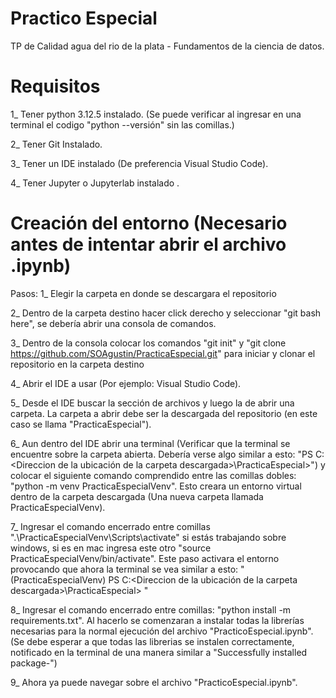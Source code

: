 # Practico Especial
TP de Calidad agua del rio de la plata - Fundamentos de la ciencia de datos.


# Requisitos
1_ Tener python 3.12.5 instalado. (Se puede verificar al ingresar en una terminal el codigo "python --versión" sin las comillas.)

2_ Tener Git Instalado.

3_ Tener un IDE instalado (De preferencia Visual Studio Code).

4_ Tener Jupyter o Jupyterlab instalado .


# Creación del entorno (Necesario antes de intentar abrir el archivo .ipynb)
Pasos:
1_ Elegir la carpeta en donde se descargara el repositorio

2_ Dentro de la carpeta destino hacer click derecho y seleccionar "git bash here", se debería abrir una consola de comandos.

3_ Dentro de la consola colocar los comandos "git init" y "git clone https://github.com/SOAgustin/PracticaEspecial.git" para iniciar y clonar el repositorio en la carpeta destino

4_ Abrir el IDE a usar (Por ejemplo: Visual Studio Code).

5_ Desde el IDE buscar la sección de archivos y luego la de abrir una carpeta. La carpeta a abrir debe ser la descargada del repositorio (en este caso se llama "PracticaEspecial").

6_ Aun dentro del IDE abrir una terminal (Verificar que la terminal se encuentre sobre la carpeta abierta. Debería verse algo similar a esto: "PS C:\<Direccion de la ubicación de la carpeta descargada>\PracticaEspecial>") y colocar el siguiente comando comprendido entre las comillas dobles: "python -m venv PracticaEspecialVenv". Esto creara un entorno virtual dentro de la carpeta descargada (Una nueva carpeta llamada PracticaEspecialVenv).

7_ Ingresar el comando encerrado entre comillas ".\PracticaEspecialVenv\Scripts\activate" si estás trabajando sobre windows, si es en mac ingresa este otro "source PracticaEspecialVenv/bin/activate". Este paso activara el entorno provocando que ahora la terminal se vea similar a esto: "(PracticaEspecialVenv) PS C:<Direccion de la ubicación de la carpeta descargada>\PracticaEspecial> "

8_ Ingresar el comando encerrado entre comillas: "python install -m requirements.txt". Al hacerlo se comenzaran a instalar todas la librerías necesarias para la normal ejecución del archivo "PracticoEspecial.ipynb". (Se debe esperar a que todas las librerias se instalen correctamente, notificado en la terminal de una manera similar a "Successfully installed package-<Listado de paquetes instalados>")

9_ Ahora ya puede navegar sobre el archivo "PracticoEspecial.ipynb".
